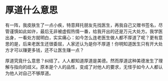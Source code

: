 # 厚道什么意思

有一阵，我皮肤生了一点小疾，特意拜托朋友先找医生，再我自己又赠书签名，尽管谨慎如此如许，最后无非被虚假热情一番，给我开出的还是万元大处方。我学医出身，一看处方就明白，实实痛心：如今怎么连老医生做人都不厚道了呢？更有意思的是，后来老医生还很委屈，人家还认为是你不厚道！你明知道医生只有开大处方才可以赚更多钱，还不让医生赚一点？ 

厚道究竟什么意思？纠结了。人人都知道厚道是美德。然而厚道这种美德发生了理解与指向的歧义。原本是个人的品性，变成了对他人的要求，无怪乎如今人人都认为他人对自己不够厚道。